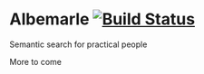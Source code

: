 # Albemarle [![Build Status](https://travis-ci.org/SeanTater/albemarle.svg?branch=master)](https://travis-ci.org/SeanTater/albemarle)
Semantic search for practical people 

More to come
